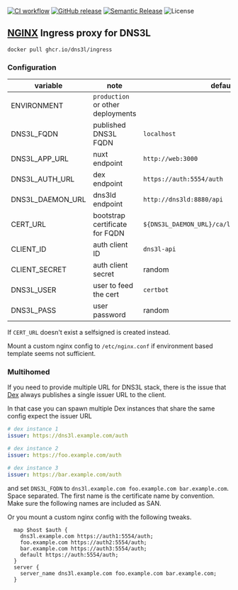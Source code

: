 [![CI workflow](https://img.shields.io/github/workflow/status/dns3l/ingress/main?label=ci&logo=github)](https://github.com/dns3l/ingress/actions/workflows/main.yml)
[![GitHub release](https://img.shields.io/github/release/dns3l/ingress.svg&logo=github)](https://github.com/dns3l/ingress/releases/latest)
[![Semantic Release](https://img.shields.io/badge/semantic--release-angular-e10079?logo=semantic-release)](https://github.com/semantic-release/semantic-release)
![License](https://img.shields.io/github/license/dns3l/ingress)

## [NGINX][1] Ingress proxy for DNS3L

`docker pull ghcr.io/dns3l/ingress`

[1]: https://nginx.org/en/docs

### Configuration

| variable | note | default |
| --- | --- | --- |
| ENVIRONMENT | `production` or other deployments | |
| DNS3L_FQDN | published DNS3L FQDN | `localhost` |
| DNS3L_APP_URL | nuxt endpoint | `http://web:3000` |
| DNS3L_AUTH_URL | dex endpoint | `https://auth:5554/auth` |
| DNS3L_DAEMON_URL | dns3ld endpoint | `http://dns3ld:8880/api` |
| CERT_URL | bootstrap certificate for FQDN | `${DNS3L_DAEMON_URL}/ca/les/crt/${DNS3L_FQDN}` |
| CLIENT_ID | auth client ID | `dns3l-api` |
| CLIENT_SECRET | auth client secret | random |
| DNS3L_USER | user to feed the cert | `certbot` |
| DNS3L_PASS | user password | random |

If `CERT_URL` doesn't exist a selfsigned is created instead.

Mount a custom nginx config to `/etc/nginx.conf` if environment based template seems not sufficient.

### Multihomed

If you need to provide multiple URL for DNS3L stack, there is the issue that [Dex][2] always publishes a single issuer URL to the client.

In that case you can spawn multiple Dex instances that share the same config expect the issuer URL

```yaml
# dex instance 1
issuer: https://dns3l.example.com/auth

# dex instance 2
issuer: https://foo.example.com/auth

# dex instance 3
issuer: https://bar.example.com/auth
```

and set `DNS3L_FQDN` to `dns3l.example.com foo.example.com bar.example.com`. Space separated.
The first name is the certificate name by convention. Make sure the following names are included as SAN.

Or you mount a custom nginx config with the following tweaks.

```nginx
  map $host $auth {
    dns3l.example.com https://auth1:5554/auth;
    foo.example.com https://auth2:5554/auth;
    bar.example.com https://auth3:5554/auth;
    default https://auth:5554/auth;
  }
  server {
    server_name dns3l.example.com foo.example.com bar.example.com;
  }
```



[2]: https://dexidp.io/
